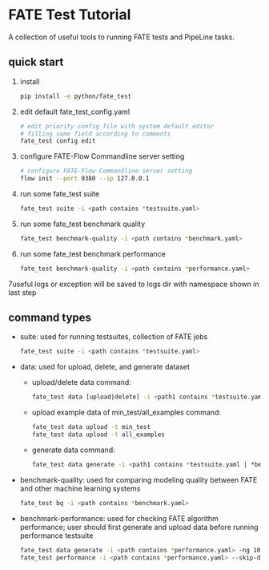 # FATE Test Tutorial

A collection of useful tools to running FATE tests and PipeLine tasks.

## quick start

1. install

    ```bash
    pip install -e python/fate_test
    ```
2. edit default fate\_test\_config.yaml

   ```bash
   # edit priority config file with system default editor
   # filling some field according to comments
   fate_test config edit
   ```

3. configure FATE-Flow Commandline server setting

    ```bash
    # configure FATE-Flow Commandline server setting
    flow init --port 9380 --ip 127.0.0.1
    ```

4. run some fate\_test suite

   ```bash
   fate_test suite -i <path contains *testsuite.yaml>
   ```

5. run some fate\_test benchmark quality

   ```bash
   fate_test benchmark-quality -i <path contains *benchmark.yaml>
   ```

6. run some fate\_test benchmark performance

   ```bash
   fate_test benchmark-quality -i <path contains *performance.yaml>
   ```

7useful logs or exception will be saved to logs dir with namespace
shown in last step

## command types

- suite: used for running testsuites,
  collection of FATE jobs

  ```bash
  fate_test suite -i <path contains *testsuite.yaml>
  ```

- data: used for upload, delete, and generate dataset

    - upload/delete data command:

      ```bash
      fate_test data [upload|delete] -i <path1 contains *testsuite.yaml | *benchmark.yaml>
      ```
    - upload example data of min_test/all_examples command:

      ```bash
      fate_test data upload -t min_test
      fate_test data upload -t all_examples
      ```

    - generate data command:

      ```bash
      fate_test data generate -i <path1 contains *testsuite.yaml | *benchmark.yaml>
      ```

- benchmark-quality: used for comparing modeling quality between FATE
  and other machine learning systems

  ```bash
  fate_test bq -i <path contains *benchmark.yaml>
  ```

- benchmark-performance: used for checking FATE algorithm performance; user
  should first generate and upload data before running performance testsuite

  ```bash
  fate_test data generate -i <path contains *performance.yaml> -ng 10000 -fg 10 -fh 10 -m 1.0 --upload-data
  fate_test performance -i <path contains *performance.yaml> --skip-data
  ```